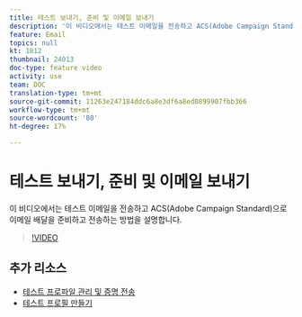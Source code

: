 ```yaml
---
title: 테스트 보내기, 준비 및 이메일 보내기
description: '이 비디오에서는 테스트 이메일을 전송하고 ACS(Adobe Campaign Standard)으로 이메일 배달을 준비하고 전송하는 방법을 설명합니다. '
feature: Email
topics: null
kt: 1812
thumbnail: 24013
doc-type: feature video
activity: use
team: DOC
translation-type: tm+mt
source-git-commit: 11263e247184ddc6a8e3df6a8ed0899907fbb366
workflow-type: tm+mt
source-wordcount: '80'
ht-degree: 17%

---
```



# 테스트 보내기, 준비 및 이메일 보내기

이 비디오에서는 테스트 이메일을 전송하고 ACS(Adobe Campaign Standard)으로 이메일 배달을 준비하고 전송하는 방법을 설명합니다.

>[!VIDEO](https://video.tv.adobe.com/v/24013/)

## 추가 리소스

* [테스트 프로파일 관리 및 증명 전송](https://docs.adobe.com/content/help/en/campaign-standard/using/testing-and-sending/preparing-and-testing-messages/managing-test-profiles-and-sending-proofs.html)
* [테스트 프로필 만들기](/help/profiles-and-audiences/creating-a-profile.md)

